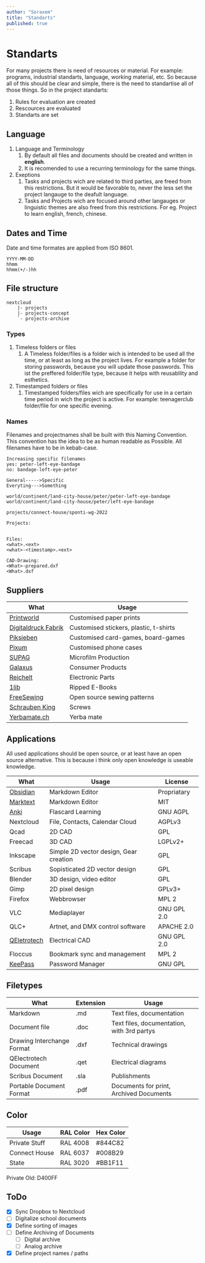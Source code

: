 ```yaml
---
author: "Soraxem"
title: "Standarts"
published: true
---
```


# Standarts

For many projects there is need of resources or material. For example: programs, industrial standarts, language, working material, etc. So because all of this should be clear and simple, there is the need to standartise all of those things. So in the project standarts:

1. Rules for evaluation are created
2. Rescources are evaluated
3. Standarts are set

## Language

1. Language and Terminology
   1. By default all files and documents should be created and written in **english**.
   2. It is recomended to use a recurring terminology for the same things.
2. Exeptions
   1. Tasks and projects wich are related to third parties, are freed from this restrictions. But it would be favorable to, never the less set the project langauge to the deafult language.
   2. Tasks and Projects wich are focused around other langauges or linguistic themes are also freed from this restrictions. For eg. Project to learn english, french, chinese.

## Dates and Time

Date and time formates are applied from ISO 8601.

```text
YYYY-MM-DD
hhmm
hhmm(+/-)hh
```

## File structure



```text
nextcloud
    |- projects
    |- projects-concept
    `- projects-archive
```

### Types

1. Timeless folders or files
   1. A Timeless folder/files is a folder wich is intended to be used all the time, or at least as long as the project lives. For example a folder for storing passwords, because you will update those passwords. This ist the preffered folder/file type, because it helps with reusabllity and esthetics.
2. Timestamped folders or files
   1. Timestamped folders/files wich are specifically for use in a certain time period in wich the project is active. For example: teenagerclub folder/file for one specific evening.

### Names

Filenames and projectnames shall be built with this Naming Convention. This convention has the idea to be as human readable as Possible. All filenames have to be in kebab-case.

```text
Increasing specific filenames
yes: peter-left-eye-bandage
no: bandage-left-eye-peter

General----->Specific
Everyting--->Something

world/continent/land-city-house/peter/peter-left-eye-bandage
world/continent/land-city-house/peter/left-eye-bandage

projects/connect-house/sponti-wg-2022

Projects:


Files:
<what>.<ext>
<what>-<timestamp>.<ext>

CAD-Drawing:
<What>-prepared.dxf
<What>.dxf
```

## Suppliers

| What | Usage |
|------|-------|
| [Printworld](https://www.printworld.com/de/) | Customised paper prints |
| [Digitaldruck Fabrik](https://digitaldruck-fabrik.de) | Customised stickers, plastic, t-shirts |
| [Piksieben](https://www.piksieben.de) | Customised card-games, board-games |
| [Pixum](https://www.pixum.ch/) | Customised phone cases |
| [SUPAG](https://www.supag.shop/Langzeitarchivieren) | Microfilm Production |
| [Galaxus](https://www.galaxus.ch) | Consumer Products |
| [Reichelt](https://www.reichelt.de/) | Electronic Parts |
| [1lib](https://1lib.ch/) | Ripped E-Books |
| [FreeSewing](https://freesewing.org/) | Open source sewing patterns |
| [Schrauben King](https://www.schraubenking.ch) | Screws |
| [Yerbamate.ch](https://yerbamate.ch) | Yerba mate |

## Applications

All used applications should be open source, or at least have an open source alternative. This is because i think only open knowledge is useable knowledge.

| What | Usage | License |
|------|-------|---------|
| [Obsidian](https://obsidian.md) | Markdown Editor | Propriatary |
| [Marktext](https://github.com/marktext/marktext) | Markdown Editor | MIT |
| [Anki](https://github.com/ankitects/anki) | Flascard Learning | GNU AGPL |
| Nextcloud | File, Contacts, Calendar Cloud | AGPLv3 |
| Qcad | 2D CAD | GPL |
| Freecad | 3D CAD | LGPLv2+ |
| Inkscape | Simple 2D vector design, Gear creation | GPL |
| Scribus | Sopisticated 2D vector design | GPL |
| Blender | 3D design, video editor | GPL |
| Gimp | 2D pixel design | GPLv3+ |
| Firefox | Webbrowser | MPL 2 |
| VLC | Mediaplayer | GNU GPL 2.0 |
| QLC+ | Artnet, and DMX control software | APACHE 2.0 |
| [QEletrotech](https://qelectrotech.org) | Electrical CAD | GNU GPL 2.0 |
| Floccus | Bookmark sync and management | MPL 2 |
| [KeePass](https://keepass.info/) | Password Manager | GNU GPL |

## Filetypes

| What | Extension | Usage |
|------|-----------|-------|
| Markdown | .md | Text files, documentation |
| Document file | .doc | Text files, documentation, with 3rd partys |
| Drawing Interchange Format | .dxf | Technical drawings |
| QElectrotech Document | .qet | Electrical diagrams |
| Scribus Document | .sla | Publishments |
| Portable Document Format | .pdf | Documents for print, Archived Documents |

## Color
| Usage | RAL Color | Hex Color |
|-------|-----------|-----------|
| Private Stuff | RAL 4008 | #844C82 |
| Connect House | RAL 6037 | #008B29 |
| State | RAL 3020 | #BB1F11 |

Private Old: D400FF

## ToDo

* [x] Sync Dropbox to Nextcloud
* [ ] Digitalize school documents
* [x] Define sorting of images
* [ ] Define Archiving of Documents
  * [ ] Digital archive
  * [ ] Analog archive
* [x] Define project names / paths

